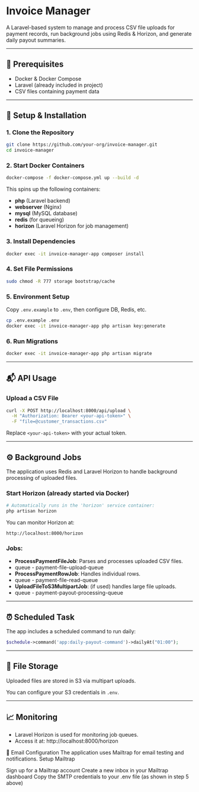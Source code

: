 # Invoice Manager

A Laravel-based system to manage and process CSV file uploads for payment records, run background jobs using Redis & Horizon, and generate daily payout summaries.

---

## 🧰 Prerequisites

- Docker & Docker Compose
- Laravel (already included in project)
- CSV files containing payment data

---

## 🚀 Setup & Installation

### 1. Clone the Repository

```bash
git clone https://github.com/your-org/invoice-manager.git
cd invoice-manager
```

### 2. Start Docker Containers

```bash
docker-compose -f docker-compose.yml up --build -d
```

This spins up the following containers:

- **php** (Laravel backend)
- **webserver** (Nginx)
- **mysql** (MySQL database)
- **redis** (for queueing)
- **horizon** (Laravel Horizon for job management)

### 3. Install Dependencies

```bash
docker exec -it invoice-manager-app composer install
```

### 4. Set File Permissions

```bash
sudo chmod -R 777 storage bootstrap/cache
```

### 5. Environment Setup

Copy `.env.example` to `.env`, then configure DB, Redis, etc.

```bash
cp .env.example .env
docker exec -it invoice-manager-app php artisan key:generate
```

### 6. Run Migrations

```bash
docker exec -it invoice-manager-app php artisan migrate
```

---

## 📬 API Usage

### Upload a CSV File

```bash
curl -X POST http://localhost:8000/api/upload \
  -H "Authorization: Bearer <your-api-token>" \
  -F "file=@customer_transactions.csv"
```

Replace `<your-api-token>` with your actual token.

---

## ⚙️ Background Jobs

The application uses Redis and Laravel Horizon to handle background processing of uploaded files.

### Start Horizon (already started via Docker)

```bash
# Automatically runs in the 'horizon' service container:
php artisan horizon
```

You can monitor Horizon at:

```
http://localhost:8000/horizon
```

### Jobs:

- **ProcessPaymentFileJob**: Parses and processes uploaded CSV files.
-   queue - payment-file-upload-queue
- **ProcessPaymentRowJob**: Handles individual rows.
-   queue - payment-file-read-queue
- **UploadFileToS3MultipartJob**: (if used) handles large file uploads.
-   queue - payment-payout-processing-queue

---

## ⏰ Scheduled Task

The app includes a scheduled command to run daily:

```php
$schedule->command('app:daily-payout-command')->dailyAt("01:00");
```

---

## 📂 File Storage

Uploaded files are stored in S3 via multipart uploads.

You can configure your S3 credentials in `.env`.

---

## 📈 Monitoring

- Laravel Horizon is used for monitoring job queues.
- Access it at: http://localhost:8000/horizon

📧 Email Configuration
The application uses Mailtrap for email testing and notifications.
Setup Mailtrap

Sign up for a Mailtrap account
Create a new inbox in your Mailtrap dashboard
Copy the SMTP credentials to your .env file (as shown in step 5 above)